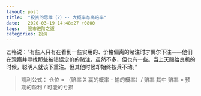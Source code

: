 ```yaml
---
layout: post
title:  "投资的思维（2）-- 大概率与高赔率"
date:   2020-03-19 14:48:27 +0800
tags:   股市进阶之道
categories: 投资
---
```


芒格说：“有些人只有在看到一些实用的、价格偏离的赌注时才偶尔下注——他们在观察并寻找那些被错误定价的赌注，虽然不多，但也有一些。当上天赐给良机的时候，聪明人就该下重注。但其他时候却始终按兵不动。”


> 凯利公式：
> 仓位 = （赔率 X 赢的概率 - 输的概率）/ 赔率
其中
> 赔率 = 预期的盈利 / 可能的亏损